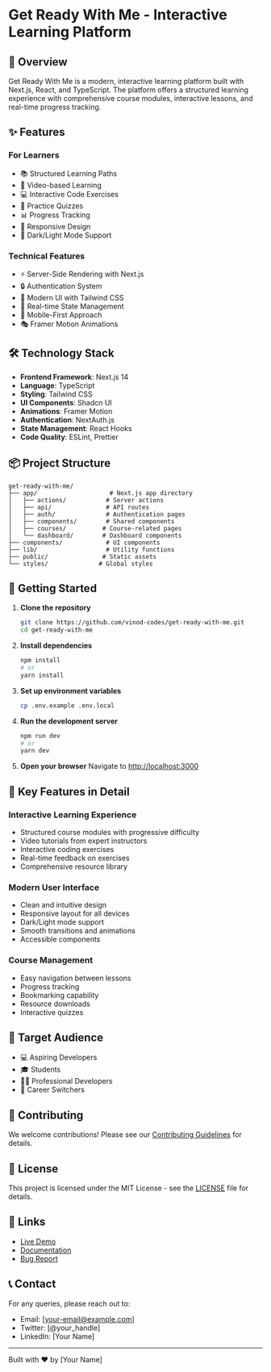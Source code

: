 # Get Ready With Me - Interactive Learning Platform

## 🚀 Overview

Get Ready With Me is a modern, interactive learning platform built with Next.js, React, and TypeScript. The platform offers a structured learning experience with comprehensive course modules, interactive lessons, and real-time progress tracking.

## ✨ Features

### For Learners
- 📚 Structured Learning Paths
- 🎥 Video-based Learning
- 💻 Interactive Code Exercises
- 📝 Practice Quizzes
- 📊 Progress Tracking
- 📱 Responsive Design
- 🌙 Dark/Light Mode Support

### Technical Features
- ⚡ Server-Side Rendering with Next.js
- 🔒 Authentication System
- 🎨 Modern UI with Tailwind CSS
- 🔄 Real-time State Management
- 📱 Mobile-First Approach
- 🎭 Framer Motion Animations

## 🛠️ Technology Stack

- **Frontend Framework**: Next.js 14
- **Language**: TypeScript
- **Styling**: Tailwind CSS
- **UI Components**: Shadcn UI
- **Animations**: Framer Motion
- **Authentication**: NextAuth.js
- **State Management**: React Hooks
- **Code Quality**: ESLint, Prettier

## 📦 Project Structure

```
get-ready-with-me/
├── app/                    # Next.js app directory
│   ├── actions/           # Server actions
│   ├── api/               # API routes
│   ├── auth/              # Authentication pages
│   ├── components/        # Shared components
│   ├── courses/          # Course-related pages
│   └── dashboard/        # Dashboard components
├── components/            # UI components
├── lib/                   # Utility functions
├── public/               # Static assets
└── styles/              # Global styles
```

## 🚀 Getting Started

1. **Clone the repository**
   ```bash
   git clone https://github.com/vinod-codes/get-ready-with-me.git
   cd get-ready-with-me
   ```

2. **Install dependencies**
   ```bash
   npm install
   # or
   yarn install
   ```

3. **Set up environment variables**
   ```bash
   cp .env.example .env.local
   ```

4. **Run the development server**
   ```bash
   npm run dev
   # or
   yarn dev
   ```

5. **Open your browser**
   Navigate to [http://localhost:3000](http://localhost:3000)

## 🎯 Key Features in Detail

### Interactive Learning Experience
- Structured course modules with progressive difficulty
- Video tutorials from expert instructors
- Interactive coding exercises
- Real-time feedback on exercises
- Comprehensive resource library

### Modern User Interface
- Clean and intuitive design
- Responsive layout for all devices
- Dark/Light mode support
- Smooth transitions and animations
- Accessible components

### Course Management
- Easy navigation between lessons
- Progress tracking
- Bookmarking capability
- Resource downloads
- Interactive quizzes

## 👥 Target Audience

- 💻 Aspiring Developers
- 🎓 Students
- 👨‍💻 Professional Developers
- 🔄 Career Switchers

## 🤝 Contributing

We welcome contributions! Please see our [Contributing Guidelines](CONTRIBUTING.md) for details.

## 📄 License

This project is licensed under the MIT License - see the [LICENSE](LICENSE) file for details.

## 🔗 Links

- [Live Demo](https://getreadywithme.vercel.app)
- [Documentation](https://docs.getreadywithme.vercel.app)
- [Bug Report](https://github.com/vinod-codes/get-ready-with-me/issues)

## 📞 Contact

For any queries, please reach out to:
- Email: [your-email@example.com]
- Twitter: [@your_handle]
- LinkedIn: [Your Name]

---

Built with ❤️ by [Your Name] 